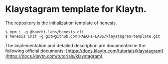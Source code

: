 # Klaystagram template for Klaytn.

The repository is the initialization template of henesis.

```sh-session
$ npm i -g @haechi-labs/henesis-cli
$ henesis init -g git@github.com:HAECHI-LABS/klaystagram-template.git
```

The implementation and detailed description are documented in the following official documents: [https://docs.klaytn.com/tutorials/klaystagram](https://docs.klaytn.com/tutorials/klaystagram)
